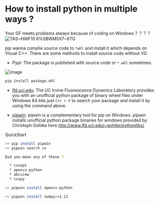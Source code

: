 # How to install python in multiple ways ?

Your GF meets problems always because of coding on Windows？？？？
![TAS~HWF10 6%5BWM5X7~6TG](https://user-images.githubusercontent.com/60593268/147386243-2ca73d87-de45-429b-8dec-e5b7e8d8171e.jpg)

pip wanna complie source code to `*whl` and install it which depends on Visual C++. There are some methods to install source code without VS:

- Pypi: The package is published with source code or `*.whl` sometimes.

![image](https://user-images.githubusercontent.com/60593268/147386344-8d469344-bf46-4d5e-bd7d-940c0c0f9bad.png)

```bash
pip install package.whl
```

- [lfd.uci.edu](https://www.lfd.uci.edu/~gohlke/pythonlibs/): The UC Irvine Fluorescence Dynamics Laboratory provides you with an unofficial python package of binary wheel files under Windows 64 bits
just `Ctr + F` to search your package and install it by using the command above.

- [pipwin](https://pypi.org/project/pipwin/): pipwin is a complementary tool for pip on Windows. pipwin installs unofficial python package binaries for windows provided by Christoph Gohlke here http://www.lfd.uci.edu/~gohlke/pythonlibs/

QuickStart
```bash
>> pip install pipwin
>> pipwin search cv

Did you mean any of these ?

  * cvxopt
  * opencv-python
  * abcview
  * cvxpy

>> pipwin install opencv-python

>> pipwin install numpy>=1.11
```
